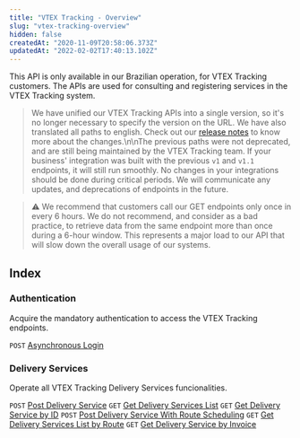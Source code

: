 ```yaml
---
title: "VTEX Tracking - Overview"
slug: "vtex-tracking-overview"
hidden: false
createdAt: "2020-11-09T20:58:06.373Z"
updatedAt: "2022-02-02T17:40:13.102Z"
---
```


This API is only available in our Brazilian operation, for VTEX Tracking customers. The APIs are used for consulting and registering services in the VTEX Tracking system.

> We have unified our VTEX Tracking APIs into a single version, so it's no longer necessary to specify the version on the URL. We have also translated all paths to english. Check out our [release notes](https://developers.vtex.com/updates/release-notes/vtex-tracking-api-changes-in-all-paths) to know more about the changes.\n\nThe previous paths were not deprecated, and are still being maintained by the VTEX Tracking team. If your business' integration was built with the previous `v1` and `v1.1` endpoints, it will still run smoothly. No changes in your integrations should be done during critical periods. We will communicate any updates, and deprecations of endpoints in the future.

>⚠️ We recommend that customers call our GET endpoints only once in every 6 hours. We do not recommend, and consider as a bad practice, to retrieve data from the same endpoint more than once during a 6-hour window. This represents a major load to our API that will slow down the overall usage of our systems.

## Index

### Authentication

Acquire the mandatory authentication to access the VTEX Tracking endpoints.

`POST` [Asynchronous Login](https://developers.vtex.com/vtex-developer-docs/reference/vtex-tracking-api-authentication)

### Delivery Services

Operate all VTEX Tracking Delivery Services funcionalities.

`POST` [Post Delivery Service](https://developers.vtex.com/vtex-rest-api/reference/post-delivery-service)
`GET` [Get Delivery Services List](https://developers.vtex.com/vtex-rest-api/reference/get-delivery-service-list)
`GET` [Get Delivery Service by ID](https://developers.vtex.com/vtex-rest-api/reference/get-delivery-service-by-id)
`POST` [Post Delivery Service With Route Scheduling](https://developers.vtex.com/vtex-rest-api/reference/post-delivery-service-route-scheduling)
`GET` [Get Delivery Services List by Route](https://developers.vtex.com/vtex-rest-api/reference/get-delivery-service-list-by-route)
`GET` [Get Delivery Service by Invoice](https://developers.vtex.com/vtex-rest-api/reference/get-delivery-service-list-by-invoice)